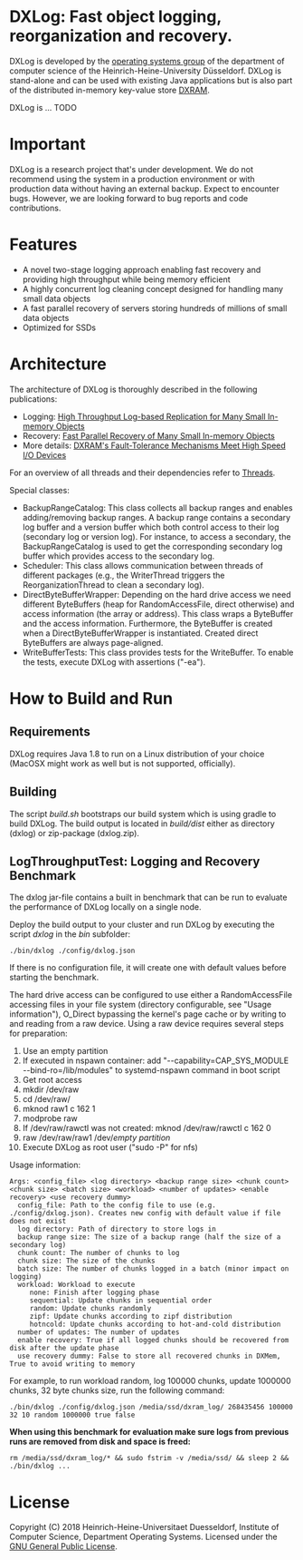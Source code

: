 # DXLog: Fast object logging, reorganization and recovery.

DXLog is developed by the [operating systems group](http://www.cs.hhu.de/en/research-groups/operating-systems.html)
of the department of computer science of the Heinrich-Heine-University
Düsseldorf. DXLog is stand-alone and can be used with existing Java applications
but is also part of the distributed in-memory key-value store [DXRAM](https://github.com/hhu-bsinfo/dxram).

DXLog is ... TODO

# Important
DXLog is a research project that's under development. We do not
recommend using the system in a production environment or with
production data without having an external backup. Expect to encounter
bugs. However, we are looking forward to bug reports and code
contributions.

# Features
* A novel two-stage logging approach enabling fast recovery and providing high throughput while being memory efficient
* A highly concurrent log cleaning concept designed for handling many small data objects
* A fast parallel recovery of servers storing hundreds of millions of small data objects
* Optimized for SSDs

# Architecture
The architecture of DXLog is thoroughly described in the following publications:
* Logging: [High Throughput Log-based Replication for Many Small In-memory Objects](https://coconucos.cs.uni-duesseldorf.de/forschung/pubs/2016/ICPADS16.pdf)
* Recovery: [Fast Parallel Recovery of Many Small In-memory Objects](https://coconucos.cs.uni-duesseldorf.de/forschung/pubs/2017/ICPADS17.pdf)
* More details: [DXRAM's Fault-Tolerance Mechanisms Meet High Speed I/O Devices](https://arxiv.org/abs/1807.03562)

For an overview of all threads and their dependencies refer to [Threads](https://github.com/hhu-bsinfo/dxlog/blob/development/doc/threads.pdf).

Special classes:
* BackupRangeCatalog: This class collects all backup ranges and enables adding/removing backup ranges. A backup range contains 
a secondary log buffer and a version buffer which both control access to their log (secondary log or version log). For instance, to access
a secondary, the BackupRangeCatalog is used to get the corresponding secondary log buffer which provides access to the secondary log.
* Scheduler: This class allows communication between threads of different packages (e.g., the WriterThread triggers the ReorganizationThread to clean a secondary log).
* DirectByteBufferWrapper: Depending on the hard drive access we need different ByteBuffers (heap for RandomAccessFile, direct otherwise)
and access information (the array or address). This class wraps a ByteBuffer and the access information. Furthermore, the ByteBuffer
is created when a DirectByteBufferWrapper is instantiated. Created direct ByteBuffers are always page-aligned.
* WriteBufferTests: This class provides tests for the WriteBuffer. To enable the tests, execute DXLog with assertions ("-ea").


# How to Build and Run
## Requirements
DXLog requires Java 1.8 to run on a Linux distribution of your choice
(MacOSX might work as well but is not supported, officially).

## Building
The script *build.sh* bootstraps our build system which is using gradle to build DXLog. The build output is located
in *build/dist* either as directory (dxlog) or zip-package (dxlog.zip).

## LogThroughputTest: Logging and Recovery Benchmark
The dxlog jar-file contains a built in benchmark that can be run to evaluate the performance of DXLog locally on a
single node.

Deploy the build output to your cluster and run DXLog by executing the script *dxlog* in the *bin* subfolder:
```
./bin/dxlog ./config/dxlog.json
```

If there is no configuration file, it will create one with default values before starting the benchmark.

The hard drive access can be configured to use either a RandomAccessFile accessing files in your file system (directory
configurable, see "Usage information"), O_Direct bypassing the kernel's page cache or by writing to and reading from
a raw device. Using a raw device requires several steps for preparation:
1. Use an empty partition
2. If executed in nspawn container: add "--capability=CAP_SYS_MODULE --bind-ro=/lib/modules" to systemd-nspawn command in boot script
3. Get root access
4. mkdir /dev/raw
5. cd /dev/raw/
6. mknod raw1 c 162 1
7. modprobe raw
8. If /dev/raw/rawctl was not created: mknod /dev/raw/rawctl c 162 0
9. raw /dev/raw/raw1 /dev/*empty partition*
10. Execute DXLog as root user ("sudo -P" for nfs)

Usage information:
```
Args: <config_file> <log directory> <backup range size> <chunk count> <chunk size> <batch size> <workload> <number of updates> <enable recovery> <use recovery dummy>
  config_file: Path to the config file to use (e.g. ./config/dxlog.json). Creates new config with default value if file does not exist
  log directory: Path of directory to store logs in
  backup range size: The size of a backup range (half the size of a secondary log)
  chunk count: The number of chunks to log
  chunk size: The size of the chunks
  batch size: The number of chunks logged in a batch (minor impact on logging)
  workload: Workload to execute
     none: Finish after logging phase
     sequential: Update chunks in sequential order
     random: Update chunks randomly
     zipf: Update chunks according to zipf distribution
     hotncold: Update chunks according to hot-and-cold distribution
  number of updates: The number of updates
  enable recovery: True if all logged chunks should be recovered from disk after the update phase
  use recovery dummy: False to store all recovered chunks in DXMem, True to avoid writing to memory
```

For example, to run workload random, log 100000 chunks, update 1000000 chunks, 32 byte chunks size, run the following command:
```
./bin/dxlog ./config/dxlog.json /media/ssd/dxram_log/ 268435456 100000 32 10 random 1000000 true false
```

__When using this benchmark for evaluation make sure logs from previous runs are removed from disk and space is freed:__
```
rm /media/ssd/dxram_log/* && sudo fstrim -v /media/ssd/ && sleep 2 && ./bin/dxlog ...
```

# License

Copyright (C) 2018 Heinrich-Heine-Universitaet Duesseldorf,
Institute of Computer Science, Department Operating Systems.
Licensed under the [GNU General Public License](LICENSE).
